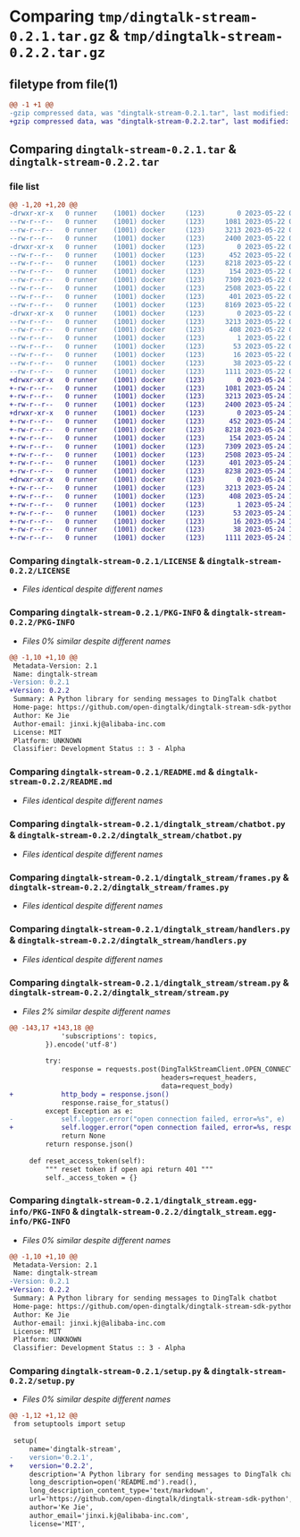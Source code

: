 # Comparing `tmp/dingtalk-stream-0.2.1.tar.gz` & `tmp/dingtalk-stream-0.2.2.tar.gz`

## filetype from file(1)

```diff
@@ -1 +1 @@
-gzip compressed data, was "dingtalk-stream-0.2.1.tar", last modified: Mon May 22 05:04:44 2023, max compression
+gzip compressed data, was "dingtalk-stream-0.2.2.tar", last modified: Wed May 24 11:59:12 2023, max compression
```

## Comparing `dingtalk-stream-0.2.1.tar` & `dingtalk-stream-0.2.2.tar`

### file list

```diff
@@ -1,20 +1,20 @@
-drwxr-xr-x   0 runner    (1001) docker     (123)        0 2023-05-22 05:04:44.620638 dingtalk-stream-0.2.1/
--rw-r--r--   0 runner    (1001) docker     (123)     1081 2023-05-22 05:04:42.000000 dingtalk-stream-0.2.1/LICENSE
--rw-r--r--   0 runner    (1001) docker     (123)     3213 2023-05-22 05:04:44.616638 dingtalk-stream-0.2.1/PKG-INFO
--rw-r--r--   0 runner    (1001) docker     (123)     2400 2023-05-22 05:04:42.000000 dingtalk-stream-0.2.1/README.md
-drwxr-xr-x   0 runner    (1001) docker     (123)        0 2023-05-22 05:04:44.616638 dingtalk-stream-0.2.1/dingtalk_stream/
--rw-r--r--   0 runner    (1001) docker     (123)      452 2023-05-22 05:04:42.000000 dingtalk-stream-0.2.1/dingtalk_stream/__init__.py
--rw-r--r--   0 runner    (1001) docker     (123)     8218 2023-05-22 05:04:42.000000 dingtalk-stream-0.2.1/dingtalk_stream/chatbot.py
--rw-r--r--   0 runner    (1001) docker     (123)      154 2023-05-22 05:04:42.000000 dingtalk-stream-0.2.1/dingtalk_stream/credential.py
--rw-r--r--   0 runner    (1001) docker     (123)     7309 2023-05-22 05:04:42.000000 dingtalk-stream-0.2.1/dingtalk_stream/frames.py
--rw-r--r--   0 runner    (1001) docker     (123)     2508 2023-05-22 05:04:42.000000 dingtalk-stream-0.2.1/dingtalk_stream/handlers.py
--rw-r--r--   0 runner    (1001) docker     (123)      401 2023-05-22 05:04:42.000000 dingtalk-stream-0.2.1/dingtalk_stream/log.py
--rw-r--r--   0 runner    (1001) docker     (123)     8169 2023-05-22 05:04:42.000000 dingtalk-stream-0.2.1/dingtalk_stream/stream.py
-drwxr-xr-x   0 runner    (1001) docker     (123)        0 2023-05-22 05:04:44.616638 dingtalk-stream-0.2.1/dingtalk_stream.egg-info/
--rw-r--r--   0 runner    (1001) docker     (123)     3213 2023-05-22 05:04:44.000000 dingtalk-stream-0.2.1/dingtalk_stream.egg-info/PKG-INFO
--rw-r--r--   0 runner    (1001) docker     (123)      408 2023-05-22 05:04:44.000000 dingtalk-stream-0.2.1/dingtalk_stream.egg-info/SOURCES.txt
--rw-r--r--   0 runner    (1001) docker     (123)        1 2023-05-22 05:04:44.000000 dingtalk-stream-0.2.1/dingtalk_stream.egg-info/dependency_links.txt
--rw-r--r--   0 runner    (1001) docker     (123)       53 2023-05-22 05:04:44.000000 dingtalk-stream-0.2.1/dingtalk_stream.egg-info/requires.txt
--rw-r--r--   0 runner    (1001) docker     (123)       16 2023-05-22 05:04:44.000000 dingtalk-stream-0.2.1/dingtalk_stream.egg-info/top_level.txt
--rw-r--r--   0 runner    (1001) docker     (123)       38 2023-05-22 05:04:44.620638 dingtalk-stream-0.2.1/setup.cfg
--rw-r--r--   0 runner    (1001) docker     (123)     1111 2023-05-22 05:04:42.000000 dingtalk-stream-0.2.1/setup.py
+drwxr-xr-x   0 runner    (1001) docker     (123)        0 2023-05-24 11:59:12.641217 dingtalk-stream-0.2.2/
+-rw-r--r--   0 runner    (1001) docker     (123)     1081 2023-05-24 11:59:11.000000 dingtalk-stream-0.2.2/LICENSE
+-rw-r--r--   0 runner    (1001) docker     (123)     3213 2023-05-24 11:59:12.641217 dingtalk-stream-0.2.2/PKG-INFO
+-rw-r--r--   0 runner    (1001) docker     (123)     2400 2023-05-24 11:59:11.000000 dingtalk-stream-0.2.2/README.md
+drwxr-xr-x   0 runner    (1001) docker     (123)        0 2023-05-24 11:59:12.641217 dingtalk-stream-0.2.2/dingtalk_stream/
+-rw-r--r--   0 runner    (1001) docker     (123)      452 2023-05-24 11:59:11.000000 dingtalk-stream-0.2.2/dingtalk_stream/__init__.py
+-rw-r--r--   0 runner    (1001) docker     (123)     8218 2023-05-24 11:59:11.000000 dingtalk-stream-0.2.2/dingtalk_stream/chatbot.py
+-rw-r--r--   0 runner    (1001) docker     (123)      154 2023-05-24 11:59:11.000000 dingtalk-stream-0.2.2/dingtalk_stream/credential.py
+-rw-r--r--   0 runner    (1001) docker     (123)     7309 2023-05-24 11:59:11.000000 dingtalk-stream-0.2.2/dingtalk_stream/frames.py
+-rw-r--r--   0 runner    (1001) docker     (123)     2508 2023-05-24 11:59:11.000000 dingtalk-stream-0.2.2/dingtalk_stream/handlers.py
+-rw-r--r--   0 runner    (1001) docker     (123)      401 2023-05-24 11:59:11.000000 dingtalk-stream-0.2.2/dingtalk_stream/log.py
+-rw-r--r--   0 runner    (1001) docker     (123)     8238 2023-05-24 11:59:11.000000 dingtalk-stream-0.2.2/dingtalk_stream/stream.py
+drwxr-xr-x   0 runner    (1001) docker     (123)        0 2023-05-24 11:59:12.641217 dingtalk-stream-0.2.2/dingtalk_stream.egg-info/
+-rw-r--r--   0 runner    (1001) docker     (123)     3213 2023-05-24 11:59:12.000000 dingtalk-stream-0.2.2/dingtalk_stream.egg-info/PKG-INFO
+-rw-r--r--   0 runner    (1001) docker     (123)      408 2023-05-24 11:59:12.000000 dingtalk-stream-0.2.2/dingtalk_stream.egg-info/SOURCES.txt
+-rw-r--r--   0 runner    (1001) docker     (123)        1 2023-05-24 11:59:12.000000 dingtalk-stream-0.2.2/dingtalk_stream.egg-info/dependency_links.txt
+-rw-r--r--   0 runner    (1001) docker     (123)       53 2023-05-24 11:59:12.000000 dingtalk-stream-0.2.2/dingtalk_stream.egg-info/requires.txt
+-rw-r--r--   0 runner    (1001) docker     (123)       16 2023-05-24 11:59:12.000000 dingtalk-stream-0.2.2/dingtalk_stream.egg-info/top_level.txt
+-rw-r--r--   0 runner    (1001) docker     (123)       38 2023-05-24 11:59:12.641217 dingtalk-stream-0.2.2/setup.cfg
+-rw-r--r--   0 runner    (1001) docker     (123)     1111 2023-05-24 11:59:11.000000 dingtalk-stream-0.2.2/setup.py
```

### Comparing `dingtalk-stream-0.2.1/LICENSE` & `dingtalk-stream-0.2.2/LICENSE`

 * *Files identical despite different names*

### Comparing `dingtalk-stream-0.2.1/PKG-INFO` & `dingtalk-stream-0.2.2/PKG-INFO`

 * *Files 0% similar despite different names*

```diff
@@ -1,10 +1,10 @@
 Metadata-Version: 2.1
 Name: dingtalk-stream
-Version: 0.2.1
+Version: 0.2.2
 Summary: A Python library for sending messages to DingTalk chatbot
 Home-page: https://github.com/open-dingtalk/dingtalk-stream-sdk-python
 Author: Ke Jie
 Author-email: jinxi.kj@alibaba-inc.com
 License: MIT
 Platform: UNKNOWN
 Classifier: Development Status :: 3 - Alpha
```

### Comparing `dingtalk-stream-0.2.1/README.md` & `dingtalk-stream-0.2.2/README.md`

 * *Files identical despite different names*

### Comparing `dingtalk-stream-0.2.1/dingtalk_stream/chatbot.py` & `dingtalk-stream-0.2.2/dingtalk_stream/chatbot.py`

 * *Files identical despite different names*

### Comparing `dingtalk-stream-0.2.1/dingtalk_stream/frames.py` & `dingtalk-stream-0.2.2/dingtalk_stream/frames.py`

 * *Files identical despite different names*

### Comparing `dingtalk-stream-0.2.1/dingtalk_stream/handlers.py` & `dingtalk-stream-0.2.2/dingtalk_stream/handlers.py`

 * *Files identical despite different names*

### Comparing `dingtalk-stream-0.2.1/dingtalk_stream/stream.py` & `dingtalk-stream-0.2.2/dingtalk_stream/stream.py`

 * *Files 2% similar despite different names*

```diff
@@ -143,17 +143,18 @@
             'subscriptions': topics,
         }).encode('utf-8')
 
         try:
             response = requests.post(DingTalkStreamClient.OPEN_CONNECTION_API,
                                      headers=request_headers,
                                      data=request_body)
+            http_body = response.json()
             response.raise_for_status()
         except Exception as e:
-            self.logger.error("open connection failed, error=%s", e)
+            self.logger.error("open connection failed, error=%s, response.body=%s", e, http_body)
             return None
         return response.json()
 
     def reset_access_token(self):
         """ reset token if open api return 401 """
         self._access_token = {}
```

### Comparing `dingtalk-stream-0.2.1/dingtalk_stream.egg-info/PKG-INFO` & `dingtalk-stream-0.2.2/dingtalk_stream.egg-info/PKG-INFO`

 * *Files 0% similar despite different names*

```diff
@@ -1,10 +1,10 @@
 Metadata-Version: 2.1
 Name: dingtalk-stream
-Version: 0.2.1
+Version: 0.2.2
 Summary: A Python library for sending messages to DingTalk chatbot
 Home-page: https://github.com/open-dingtalk/dingtalk-stream-sdk-python
 Author: Ke Jie
 Author-email: jinxi.kj@alibaba-inc.com
 License: MIT
 Platform: UNKNOWN
 Classifier: Development Status :: 3 - Alpha
```

### Comparing `dingtalk-stream-0.2.1/setup.py` & `dingtalk-stream-0.2.2/setup.py`

 * *Files 0% similar despite different names*

```diff
@@ -1,12 +1,12 @@
 from setuptools import setup
 
 setup(
     name='dingtalk-stream',
-    version='0.2.1',
+    version='0.2.2',
     description='A Python library for sending messages to DingTalk chatbot',
     long_description=open('README.md').read(),
     long_description_content_type='text/markdown',
     url='https://github.com/open-dingtalk/dingtalk-stream-sdk-python',
     author='Ke Jie',
     author_email='jinxi.kj@alibaba-inc.com',
     license='MIT',
```

